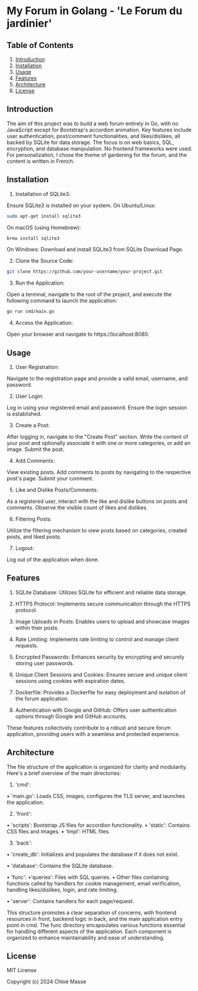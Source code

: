 # My Forum in Golang - 'Le Forum du jardinier'

## Table of Contents

1. [Introduction](#introduction)
2. [Installation](#installation)
3. [Usage](#usage)
4. [Features](#features)
5. [Architecture](#architecture)
6. [License](#license)

## Introduction

The aim of this project was to build a web forum entirely in Go, with no JavaScript except for Bootstrap's accordion animation.
Key features include user authentication, post/comment functionalities, and likes/dislikes, all backed by SQLite for data storage. The focus is on web basics, SQL, encryption, and database manipulation. No frontend frameworks were used.
For personalization, I chose the theme of gardening for the forum, and the content is written in French.

## Installation

1. Installation of SQLite3:

Ensure SQLite3 is installed on your system.
On Ubuntu/Linux:

```bash
sudo apt-get install sqlite3
```

On macOS (using Homebrew):

```bash
brew install sqlite3
```

On Windows:
Download and install SQLite3 from SQLite Download Page.

2. Clone the Source Code:

```bash
git clone https://github.com/your-username/your-project.git
```

3. Run the Application:

Open a terminal, navigate to the root of the project, and execute the following command to launch the application:

```bash
go run cmd/main.go
```

4. Access the Application:

Open your browser and navigate to https://localhost:8080.

## Usage

1. User Registration:

Navigate to the registration page and provide a valid email, username, and password.

2. User Login:

Log in using your registered email and password.
Ensure the login session is established.

3. Create a Post:

After logging in, navigate to the "Create Post" section.
Write the content of your post and optionally associate it with one or more categories, or add an image.
Submit the post.

4. Add Comments:

View existing posts.
Add comments to posts by navigating to the respective post's page.
Submit your comment.

5. Like and Dislike Posts/Comments:

As a registered user, interact with the like and dislike buttons on posts and comments.
Observe the visible count of likes and dislikes.

6. Filtering Posts:

Utilize the filtering mechanism to view posts based on categories, created posts, and liked posts.

7. Logout:

Log out of the application when done.

## Features

1. SQLite Database:
   Utilizes SQLite for efficient and reliable data storage.

2. HTTPS Protocol:
   Implements secure communication through the HTTPS protocol.

3. Image Uploads in Posts:
   Enables users to upload and showcase images within their posts.

4. Rate Limiting:
   Implements rate limiting to control and manage client requests.

5. Encrypted Passwords:
   Enhances security by encrypting and securely storing user passwords.

6. Unique Client Sessions and Cookies:
   Ensures secure and unique client sessions using cookies with expiration dates.

7. Dockerfile:
   Provides a Dockerfile for easy deployment and isolation of the forum application.

8. Authentication with Google and GitHub:
   Offers user authentication options through Google and GitHub accounts.

These features collectively contribute to a robust and secure forum application, providing users with a seamless and protected experience.

## Architecture

The file structure of the application is organized for clarity and modularity. Here's a brief overview of the main directories:

1. 'cmd':

• 'main.go': Loads CSS, images, configures the TLS server, and launches the application.

2. 'front':

• 'scripts': Bootstrap JS files for accordion functionality.
• 'static': Contains CSS files and images.
• 'tmpl': HTML files.

3. 'back':

• 'create_db': Initializes and populates the database if it does not exist.

• 'database': Contains the SQLite database.

• 'func':
•'queries': Files with SQL queries.
• Other files containing functions called by handlers for cookie management, email verification, handling likes/dislikes, login, and rate limiting.

• 'server': Contains handlers for each page/request.

This structure promotes a clear separation of concerns, with frontend resources in front, backend logic in back, and the main application entry point in cmd. The func directory encapsulates various functions essential for handling different aspects of the application. Each component is organized to enhance maintainability and ease of understanding.

## License

MIT License

Copyright (c) 2024 Chloé Masse
